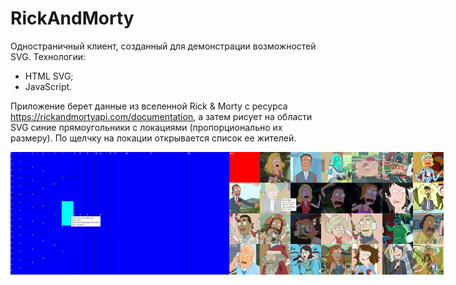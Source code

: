 # RickAndMorty

Одностраничный клиент, созданный для демонстрации возможностей SVG.
Технологии:
* HTML SVG;
* JavaScript.

Приложение берет данные из вселенной Rick & Morty с ресурса https://rickandmortyapi.com/documentation, а затем рисует на области SVG синие прямоугольники с локациями (пропорционально их размеру). По щелчку на локации открывается список ее жителей.

<div style="display:flex">
  <img src="./readme/screen_1.jpg" width="350" style="flex-grow:1">
  <img src="./readme/screen_2.jpg" width="350" style="flex-grow:1">
</div>
